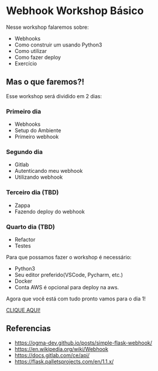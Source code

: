 # Webhook Workshop Básico

Nesse workshop falaremos sobre:

* Webhooks
* Como construir um usando Python3
* Como utilizar
* Como fazer deploy
* Exercício 


## Mas o que faremos?!


Esse workshop será dividido em 2 dias:


### Primeiro dia

* Webhooks
* Setup do Ambiente
* Primeiro webhook

### Segundo dia

* Gitlab
* Autenticando meu webhook
* Utilizando webhook

### Terceiro dia (TBD)

* Zappa
* Fazendo deploy do webhook

### Quarto dia (TBD)

* Refactor
* Testes

Para que possamos fazer o workshop é necessário:

* Python3
* Seu editor preferido(VSCode, Pycharm, etc.)
* Docker
* Conta AWS é opcional para deploy na aws.


Agora que você está com tudo pronto vamos para o dia 1!

[CLIQUE AQUI!](../master/dia1/setup.md)


## Referencias

* https://ogma-dev.github.io/posts/simple-flask-webhook/
* https://en.wikipedia.org/wiki/Webhook
* https://docs.gitlab.com/ce/api/
* https://flask.palletsprojects.com/en/1.1.x/
